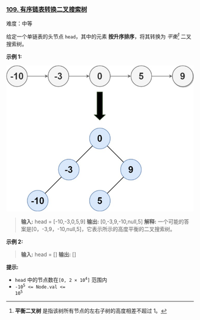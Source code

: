 ### [109\. 有序链表转换二叉搜索树](https://leetcode.cn/problems/convert-sorted-list-to-binary-search-tree/)

难度：中等

给定一个单链表的头节点 `head`，其中的元素 **按升序排序**，将其转换为 _平衡[^1]_ 二叉搜索树。

**示例 1:**

![](./assets/img/Question0109.jpg)

> **输入:** head = [-10,-3,0,5,9]
> **输出:** [0,-3,9,-10,null,5]
> **解释:** 一个可能的答案是[0，-3,9，-10,null,5]，它表示所示的高度平衡的二叉搜索树。

**示例 2:**

> **输入:** head = []
> **输出:** []

**提示:**

- `head` 中的节点数在<code>[0, 2 &times; 10<sup>4</sup>]</code> 范围内
- <code>-10<sup>5</sup> <= Node.val <= 10<sup>5</sup></code>

[^1]: **平衡二叉树** 是指该树所有节点的左右子树的高度相差不超过 1。
